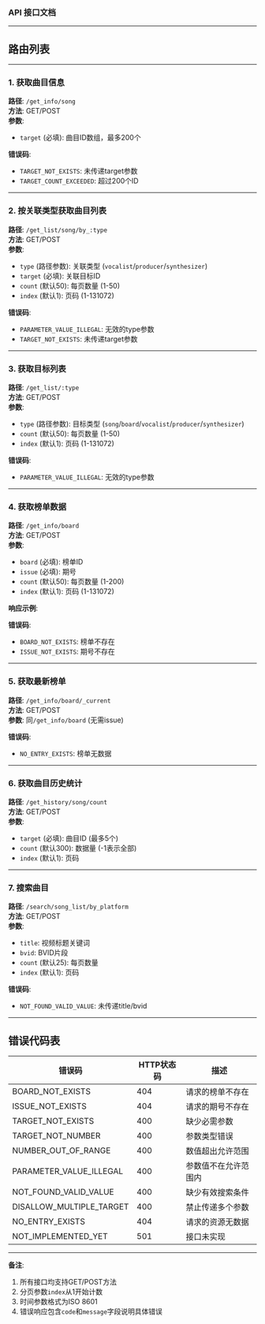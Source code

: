 ### API 接口文档

---

## 路由列表

---

### 1. 获取曲目信息

**路径**: `/get_info/song`  
**方法**: GET/POST  
**参数**:

- `target` (必填): 曲目ID数组，最多200个

**错误码**:

- `TARGET_NOT_EXISTS`: 未传递target参数
- `TARGET_COUNT_EXCEEDED`: 超过200个ID

---

### 2. 按关联类型获取曲目列表

**路径**: `/get_list/song/by_:type`  
**方法**: GET/POST  
**参数**:

- `type` (路径参数): 关联类型 (`vocalist`/`producer`/`synthesizer`)
- `target` (必填): 关联目标ID
- `count` (默认50): 每页数量 (1-50)
- `index` (默认1): 页码 (1-131072)

**错误码**:

- `PARAMETER_VALUE_ILLEGAL`: 无效的type参数
- `TARGET_NOT_EXISTS`: 未传递target参数

---

### 3. 获取目标列表

**路径**: `/get_list/:type`  
**方法**: GET/POST  
**参数**:

- `type` (路径参数): 目标类型 (`song`/`board`/`vocalist`/`producer`/`synthesizer`)
- `count` (默认50): 每页数量 (1-50)
- `index` (默认1): 页码 (1-131072)

**错误码**:

- `PARAMETER_VALUE_ILLEGAL`: 无效的type参数

---

### 4. 获取榜单数据

**路径**: `/get_info/board`  
**方法**: GET/POST  
**参数**:

- `board` (必填): 榜单ID
- `issue` (必填): 期号
- `count` (默认50): 每页数量 (1-200)
- `index` (默认1): 页码 (1-131072)

**响应示例**:

**错误码**:

- `BOARD_NOT_EXISTS`: 榜单不存在
- `ISSUE_NOT_EXISTS`: 期号不存在

---

### 5. 获取最新榜单

**路径**: `/get_info/board/_current`  
**方法**: GET/POST  
**参数**: 同`/get_info/board` (无需issue)

**错误码**:

- `NO_ENTRY_EXISTS`: 榜单无数据

---

### 6. 获取曲目历史统计

**路径**: `/get_history/song/count`  
**方法**: GET/POST  
**参数**:

- `target` (必填): 曲目ID (最多5个)
- `count` (默认300): 数据量 (-1表示全部)
- `index` (默认1): 页码

---

### 7. 搜索曲目

**路径**: `/search/song_list/by_platform`  
**方法**: GET/POST  
**参数**:

- `title`: 视频标题关键词
- `bvid`: BVID片段
- `count` (默认25): 每页数量
- `index` (默认1): 页码

**错误码**:

- `NOT_FOUND_VALID_VALUE`: 未传递title/bvid

---

## 错误代码表

| 错误码                  | HTTP状态码 | 描述                          |
|-------------------------|------------|-------------------------------|
| BOARD_NOT_EXISTS        | 404        | 请求的榜单不存在              |
| ISSUE_NOT_EXISTS        | 404        | 请求的期号不存在              |
| TARGET_NOT_EXISTS       | 400        | 缺少必需参数                  |
| TARGET_NOT_NUMBER       | 400        | 参数类型错误                  |
| NUMBER_OUT_OF_RANGE     | 400        | 数值超出允许范围              |
| PARAMETER_VALUE_ILLEGAL | 400        | 参数值不在允许范围内          |
| NOT_FOUND_VALID_VALUE   | 400        | 缺少有效搜索条件              |
| DISALLOW_MULTIPLE_TARGET| 400        | 禁止传递多个参数              |
| NO_ENTRY_EXISTS         | 404        | 请求的资源无数据              |
| NOT_IMPLEMENTED_YET     | 501        | 接口未实现                    |

---

**备注**:

1. 所有接口均支持GET/POST方法
2. 分页参数`index`从1开始计数
3. 时间参数格式为ISO 8601
4. 错误响应包含`code`和`message`字段说明具体错误
